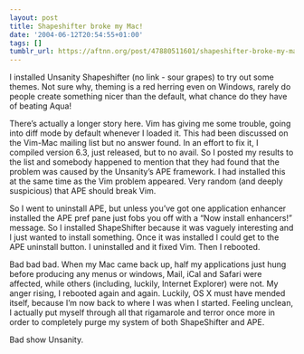 ```yaml
---
layout: post
title: Shapeshifter broke my Mac!
date: '2004-06-12T20:54:55+01:00'
tags: []
tumblr_url: https://aftnn.org/post/47880511601/shapeshifter-broke-my-mac
---
```

<p>I installed Unsanity Shapeshifter (no link - sour grapes) to try out some themes. Not sure why, theming is a red herring even on Windows, rarely do people create something nicer than the default, what chance do they have of beating Aqua!</p>
<p>There&rsquo;s actually a longer story here. Vim has giving me some trouble, going into diff mode by default whenever I loaded it. This had been discussed on the Vim-Mac mailing list but no answer found. In an effort to fix it, I compiled version 6.3, just released, but to no avail. So I posted my results to the list and somebody happened to mention that they had found that the problem was caused by the Unsanity&rsquo;s APE framework. I had installed this at the same time as the Vim problem appeared. Very random (and deeply suspicious) that APE should break Vim.</p>
<p>So I went to uninstall APE, but unless you&rsquo;ve got one application enhancer installed the APE pref pane just fobs you off with a &ldquo;Now install enhancers!&rdquo; message. So I installed ShapeShifter because it was vaguely interesting and I just wanted to install something. Once it was installed I could get to the APE uninstall button. I uninstalled and it fixed Vim. Then I rebooted.</p>
<p>Bad bad bad. When my Mac came back up, half my applications just hung before producing any menus or windows, Mail, iCal and Safari were affected, while others (including, luckily, Internet Explorer) were not. My anger rising, I rebooted again and again. Luckily, OS X must have mended itself, because I&rsquo;m now back to where I was when I started. Feeling unclean, I actually put myself through all that rigamarole and terror once more in order to completely purge my system of both ShapeShifter and APE.</p>
<p>Bad show Unsanity.</p>
